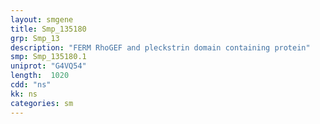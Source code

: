 ```yaml
---
layout: smgene
title: Smp_135180
grp: Smp_13
description: "FERM RhoGEF and pleckstrin domain containing protein"
smp: Smp_135180.1
uniprot: "G4VQ54"
length:  1020
cdd: "ns"
kk: ns
categories: sm
---
```

